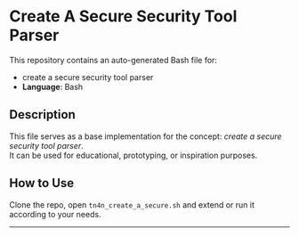 # Create A Secure Security Tool Parser

This repository contains an auto-generated Bash file for:

- create a secure security tool parser
- **Language**: Bash

## Description

This file serves as a base implementation for the concept: *create a secure security tool parser*.  
It can be used for educational, prototyping, or inspiration purposes.

## How to Use

Clone the repo, open `tn4n_create_a_secure.sh` and extend or run it according to your needs.

---


